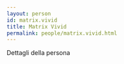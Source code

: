 ```yaml
---
layout: person
id: matrix.vivid
title: Matrix Vivid
permalink: people/matrix.vivid.html
---
```


Dettagli della persona